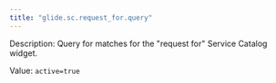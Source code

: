 ```yaml
---
title: "glide.sc.request_for.query"
---
```


Description: Query for matches for the "request for" Service Catalog widget.  

Value: `active=true`